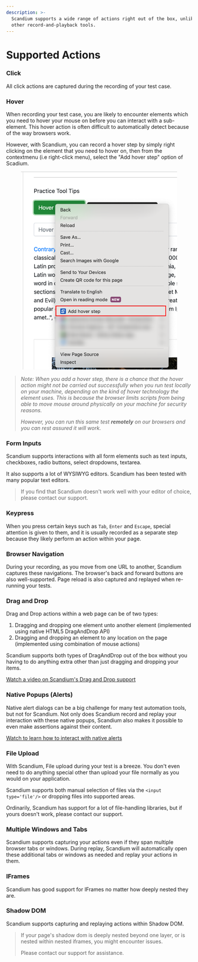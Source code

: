 ```yaml
---
description: >-
  Scandium supports a wide range of actions right out of the box, unlike many
  other record-and-playback tools.
---
```


# Supported Actions

### Click

All click actions are captured during the recording of your test case.

### Hover

When recording your test case, you are likely to encounter elements which you need to hover your mouse on before you can interact with a sub-element. This hover action is often difficult to automatically detect because of the way browsers work.

However, with Scandium, you can record a hover step by simply right clicking on  the element that you need to hover on, then from the contextmenu (i.e right-click menu), select the "Add hover step" option of Scadium.

<figure><img src=".gitbook/assets/image (1).png" alt=""><figcaption></figcaption></figure>

> _Note:  When you add a hover step, there is a chance that the hover action might not be carried out successfully when you run test locally on your machine, depending on the kind of hover technology the element uses. This is because the browser limits scripts from being able to move mouse around physically on your machine for security reasons._
>
> _However, you can run this same  test **remotely** on our browsers and you can rest assured it will work._

### Form Inputs

Scandium supports interactions with all form elements such as text inputs, checkboxes, radio buttons, select dropdowns, textarea.

It also supports a lot of WYSIWYG editors. Scandium has been tested with many popular text editors.

> If you find that Scandium doesn't  work well with your editor of choice,  please contact our support.

### Keypress

When you press certain keys such as `Tab`, `Enter` and `Escape`, special attention is given to them, and it is usually recorded as a separate step because they likely perform an action within your page.

### Browser Navigation

During your recording, as you move from one URL to another, Scandium captures these navigations. The browser's back and forward buttons are also well-supported. Page reload is also captured and replayed when re-running your tests.

### Drag and Drop

Drag and Drop actions within a web page can be of two types:

1. Dragging and dropping one element unto another element (implemented using native HTML5 DragAndDrop API)
2. Dragging and dropping an element to any location on the page (implemented using combination of mouse actions)

Scandium supports both types of DragAndDrop out of the box without you having to do anything extra other than just dragging and dropping your items.

[Watch a  video on Scandium's Drag and Drop support](https://www.youtube.com/watch?v=u281h6j2eSo\&t=3s)

### Native Popups (Alerts)

Native alert dialogs can be a big challenge for many test automation  tools, but not for Scandium. Not only does Scandium record and replay your interaction  with these native  popups, Scandium also makes it possible to even make assertions against their content.

[Watch to learn how to interact with native alerts](https://www.youtube.com/watch?v=agwZODT5ICU)

### File Upload

With Scandium, File upload during your test is a breeze. You don't even need  to do anything special other than upload your file normally as you would on your application.

Scandium supports both manual selection of files via the `<input type='file'/>` or dropping files into supported areas.

Ordinarily, Scandium has support for a lot of file-handling libraries, but if yours doesn't  work, please contact our support.

### Multiple Windows and Tabs

Scandium supports capturing your actions even if they span multiple browser tabs or windows. During replay,  Scandium will automatically open these additional tabs or windows as needed and replay your actions in them.

### IFrames

Scandium has good support for IFrames no matter how deeply nested they are.

### Shadow DOM

Scandium supports capturing and replaying actions within Shadow DOM.

> If your page's shadow dom is deeply nested beyond one layer, or is nested within nested iframes, you might encounter issues.
>
> Please contact our support for assistance.
